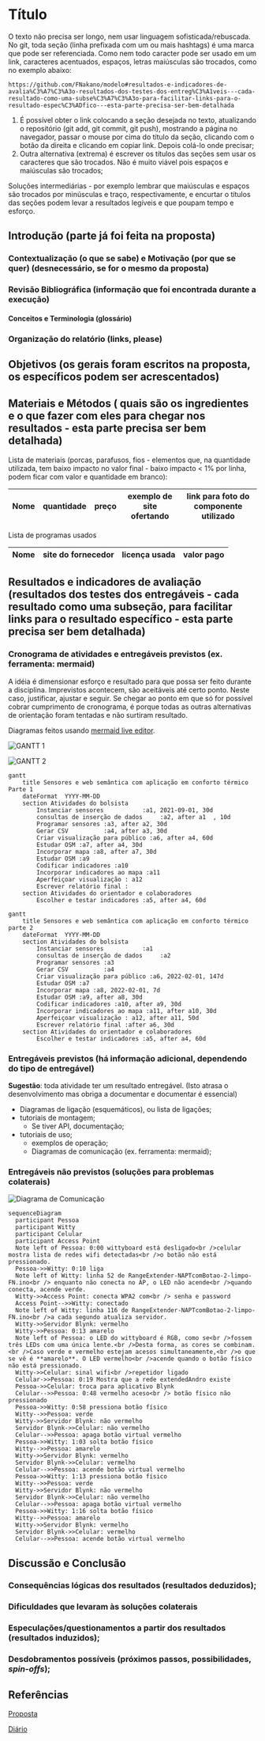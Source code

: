 # Título

O texto não precisa ser longo, nem usar linguagem sofisticada/rebuscada.
No git, toda seção (linha prefixada com um ou mais hashtags) é uma marca que pode ser referenciada. Como nem todo caracter pode ser usado em um link, caracteres acentuados, espaços, letras maiúsculas são trocados, como no exemplo abaixo: 

```
https://github.com/FNakano/modelo#resultados-e-indicadores-de-avalia%C3%A7%C3%A3o-resultados-dos-testes-dos-entreg%C3%A1veis---cada-resultado-como-uma-subse%C3%A7%C3%A3o-para-facilitar-links-para-o-resultado-espec%C3%ADfico---esta-parte-precisa-ser-bem-detalhada
```

1. É possível obter o link colocando a seção desejada no texto, atualizando o repositório (git add, git commit, git push), mostrando a página no navegador, passar o mouse por cima do título da seção, clicando com o botão da direita e clicando em copiar link. Depois colá-lo onde precisar;
2. Outra alternativa (extrema) é escrever os títulos das seções sem usar os caracteres que são trocados. Não é muito viável pois espaços e maiúsculas são trocados;

Soluções intermediárias - por exemplo lembrar que maiúsculas e espaços são trocados por minúsculas e traço, respectivamente, e encurtar o títulos das seções podem levar a resultados legíveis e que poupam tempo e esforço.

## Introdução (parte já foi feita na proposta)
### Contextualização (o que se sabe) e Motivação (por que se quer)  (desnecessário, se for o mesmo da proposta)
### Revisão Bibliográfica (informação que foi encontrada durante a execução)
#### Conceitos e Terminologia (glossário)
### Organização do relatório (links, please)
## Objetivos (os gerais foram escritos na proposta, os específicos podem ser acrescentados)
## Materiais e Métodos ( quais são os ingredientes e o que fazer com eles para chegar nos resultados - esta parte precisa ser bem detalhada)

Lista de materiais (porcas, parafusos, fios - elementos que, na quantidade utilizada, tem baixo impacto no valor final - baixo impacto < 1% por linha, podem ficar com valor e quantidade em branco):

| Nome | quantidade | preço | exemplo de site ofertando | link para foto do componente utilizado |
| --- | --- | --- | --- | --- |

Lista de programas usados

| Nome | site do fornecedor | licença usada | valor pago |
| --- | --- | --- | --- |


## Resultados e indicadores de avaliação (resultados dos testes dos entregáveis - cada resultado como uma subseção, para facilitar links para o resultado específico - esta parte precisa ser bem detalhada)

### Cronograma de atividades e entregáveis previstos  (ex. ferramenta: mermaid)

A idéia é dimensionar esforço e resultado para que possa ser feito durante a disciplina. Imprevistos acontecem, são aceitáveis até certo ponto. Neste caso, justificar, ajustar e seguir. Se chegar ao ponto em que só for possível cobrar cumprimento de cronograma, é porque todas as outras alternativas de orientação foram tentadas e não surtiram resultado.

Diagramas feitos usando [mermaid live editor](https://mermaid-js.github.io/mermaid-live-editor).

![GANTT 1](mermaid-diagram-20210612222823.png)


![GANTT 2](mermaid-diagram-20210612223049.png)


```
gantt
    title Sensores e web semântica com aplicação em conforto térmico Parte 1
    dateFormat  YYYY-MM-DD
    section Atividades do bolsista
        Instanciar sensores           :a1, 2021-09-01, 30d
        consultas de inserção de dados     :a2, after a1  , 10d
        Programar sensores :a3, after a2, 30d
        Gerar CSV          :a4, after a3, 30d
        Criar visualização para público :a6, after a4, 60d
        Estudar OSM :a7, after a4, 30d
        Incorporar mapa :a8, after a7, 30d
        Estudar OSM :a9
        Codificar indicadores :a10
        Incorporar indicadores ao mapa :a11
        Aperfeiçoar visualização : a12
        Escrever relatório final : 
    section Atividades do orientador e colaboradores
        Escolher e testar indicadores :a5, after a4, 60d

```


```
gantt
    title Sensores e web semântica com aplicação em conforto térmico parte 2
    dateFormat  YYYY-MM-DD
    section Atividades do bolsista
        Instanciar sensores           :a1
        consultas de inserção de dados     :a2
        Programar sensores :a3
        Gerar CSV          :a4
        Criar visualização para público :a6, 2022-02-01, 147d
        Estudar OSM :a7
        Incorporar mapa :a8, 2022-02-01, 7d
        Estudar OSM :a9, after a8, 30d
        Codificar indicadores :a10, after a9, 30d
        Incorporar indicadores ao mapa :a11, after a10, 30d
        Aperfeiçoar visualização : a12, after a11, 50d
        Escrever relatório final :after a6, 30d
    section Atividades do orientador e colaboradores
        Escolher e testar indicadores :a5, after a4, 60d

```


### Entregáveis previstos (há informação adicional, dependendo do tipo de entregável)

**Sugestão**: toda atividade ter um resultado entregável. (Isto atrasa o desenvolvimento mas obriga a documentar e documentar é essencial)

- Diagramas de ligação (esquemáticos), ou lista de ligações;
- tutoriais de montagem;
   - Se tiver API, documentação;
- tutoriais de uso;
   - exemplos de operação;
   - Diagramas de comunicação (ex. ferramenta: mermaid);

### Entregáveis não previstos (soluções para problemas colaterais)

![Diagrama de Comunicação](botao.svg)


```
sequenceDiagram
  participant Pessoa
  participant Witty
  participant Celular
  participant Access Point
  Note left of Pessoa: 0:00 wittyboard está desligado<br />celular mostra lista de redes wifi detectadas<br />o botão não está pressionado.
  Pessoa->>Witty: 0:10 liga
  Note left of Witty: linha 52 de RangeExtender-NAPTcomBotao-2-limpo-FN.ino<br /> enquanto não conecta no AP, o LED não acende<br />quando conecta, acende verde.
  Witty->>Access Point: conecta WPA2 com<br /> senha e password
  Access Point-->>Witty: conectado
  Note left of Witty: linha 116 de RangeExtender-NAPTcomBotao-2-limpo-FN.ino<br />a cada segundo atualiza servidor.
  Witty->>Servidor Blynk: vermelho
  Witty->>Pessoa: 0:13 amarelo
  Note left of Pessoa: o LED do wittyboard é RGB, como se<br />fossem três LEDs com uma única lente.<br />Desta forma, as cores se combinam.<br />Caso verde e vermelho estejam acesos simultaneamente,<br />o que se vê é **amarelo**. O LED vermelho<br />acende quando o botão físico não está pressionado. 
  Witty->>Celular: sinal wifi<br />repetidor ligado
  Celular->>Pessoa: 0:19 Mostra que a rede extendedAndro existe
  Pessoa->>Celular: troca para aplicativo Blynk
  Celular-->>Pessoa: 0:48 vermelho aceso<br /> botão físico não pressionado
  Pessoa->>Witty: 0:58 pressiona botão físico
  Witty-->>Pessoa: verde
  Witty->>Servidor Blynk: não vermelho
  Servidor Blynk->>Celular: não vermelho
  Celular-->>Pessoa: apaga botão virtual vermelho
  Pessoa->>Witty: 1:03 solta botão físico
  Witty-->>Pessoa: amarelo
  Witty->>Servidor Blynk: vermelho
  Servidor Blynk->>Celular: vermelho
  Celular-->>Pessoa: acende botão virtual vermelho
  Pessoa->>Witty: 1:13 pressiona botão físico
  Witty-->>Pessoa: verde
  Witty->>Servidor Blynk: não vermelho
  Servidor Blynk->>Celular: não vermelho
  Celular-->>Pessoa: apaga botão virtual vermelho
  Pessoa->>Witty: 1:16 solta botão físico
  Witty-->>Pessoa: amarelo
  Witty->>Servidor Blynk: vermelho
  Servidor Blynk->>Celular: vermelho
  Celular-->>Pessoa: acende botão virtual vermelho
```



## Discussão e Conclusão
### Consequências lógicas dos resultados (resultados deduzidos);
### Dificuldades que levaram às soluções colaterais
### Especulações/questionamentos a partir dos resultados (resultados induzidos);
### Desdobramentos possíveis (próximos passos, possibilidades, *spin-offs*);
## Referências

[Proposta](proposta.md)

[Diário](diario.md)


